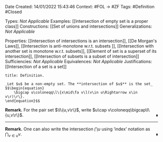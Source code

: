 <br />
<br />

Date Created: 14/01/2022 15:43:46
Context: #FOL $\to$ #ZF
Tags: #Definition #Closed

Types: _Not Applicable_
Examples: [[Intersection of empty set is a proper class]] 
Constructions: [[Set of unions and intersections]]
Generalizations: _Not Applicable_

Properties: [[Intersection of intersections is an intersection]], [[De Morgan's Laws]], [[Intersection is anti-monotone w.r.t. subsets ]], [[Intersection with another set is monotone w.r.t. subsets]], [[Element of set is a superset of its intersection]], [[Intersection of subsets is a subset of intersection]]
Sufficiencies: _Not Applicable_
Equivalences: _Not Applicable_
Justifications: [[Intersection of a set is a set]]

``` ad-Definition
title: Definition.

_Let $u$ be a non-empty set. The **intersection of $u$** is the set_
$$\begin{equation}
    \bigcap u\coloneqq\l\{x\mid\fa v\l(v\in u\Rightarrow x\in v\r)\r\}.
\end{equation}$$

```

**Remark.** For the pair set $\l\{u,v\r\}$, write $u\cap v\coloneqq\bigcap\l\{u,v\r\}$.<span style="float:right;">$\blacklozenge$</span>

---

**Remark.** One can also write the intersection $\bigcap u$ using $\textrm{`}$index$\textrm{'}$ notation as $\bigcap_{v\in u}v$.<span style="float:right;">$\blacklozenge$</span>
